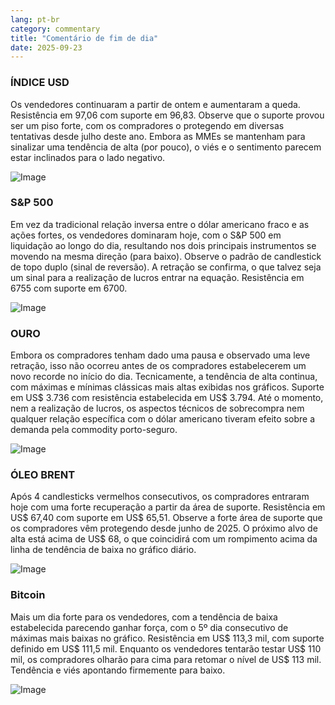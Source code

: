 ```yaml
---
lang: pt-br
category: commentary
title: "Comentário de fim de dia"
date: 2025-09-23
---
```


### ÍNDICE USD

Os vendedores continuaram a partir de ontem e aumentaram a queda. Resistência em 97,06 com suporte em 96,83. Observe que o suporte provou ser um piso forte, com os compradores o protegendo em diversas tentativas desde julho deste ano. Embora as MMEs se mantenham para sinalizar uma tendência de alta (por pouco), o viés e o sentimento parecem estar inclinados para o lado negativo.

![Image](https://markleighedu.github.io/img/Sep-2025/23-Sep-2025/usdindex.jpg)

### S&P 500

Em vez da tradicional relação inversa entre o dólar americano fraco e as ações fortes, os vendedores dominaram hoje, com o S&P 500 em liquidação ao longo do dia, resultando nos dois principais instrumentos se movendo na mesma direção (para baixo). Observe o padrão de candlestick de topo duplo (sinal de reversão). A retração se confirma, o que talvez seja um sinal para a realização de lucros entrar na equação. Resistência em 6755 com suporte em 6700.

![Image](https://markleighedu.github.io/img/Sep-2025/23-Sep-2025/sp500.jpg)

### OURO

Embora os compradores tenham dado uma pausa e observado uma leve retração, isso não ocorreu antes de os compradores estabelecerem um novo recorde no início do dia. Tecnicamente, a tendência de alta continua, com máximas e mínimas clássicas mais altas exibidas nos gráficos. Suporte em US$ 3.736 com resistência estabelecida em US$ 3.794. Até o momento, nem a realização de lucros, os aspectos técnicos de sobrecompra nem qualquer relação específica com o dólar americano tiveram efeito sobre a demanda pela commodity porto-seguro.

![Image](https://markleighedu.github.io/img/Sep-2025/23-Sep-2025/gold.jpg)

### ÓLEO BRENT

Após 4 candlesticks vermelhos consecutivos, os compradores entraram hoje com uma forte recuperação a partir da área de suporte. Resistência em US$ 67,40 com suporte em US$ 65,51. Observe a forte área de suporte que os compradores vêm protegendo desde junho de 2025. O próximo alvo de alta está acima de US$ 68, o que coincidirá com um rompimento acima da linha de tendência de baixa no gráfico diário.

![Image](https://markleighedu.github.io/img/Sep-2025/23-Sep-2025/brentoil.jpg)

### Bitcoin

Mais um dia forte para os vendedores, com a tendência de baixa estabelecida parecendo ganhar força, com o 5º dia consecutivo de máximas mais baixas no gráfico. Resistência em US$ 113,3 mil, com suporte definido em US$ 111,5 mil. Enquanto os vendedores tentarão testar US$ 110 mil, os compradores olharão para cima para retomar o nível de US$ 113 mil. Tendência e viés apontando firmemente para baixo.

![Image](https://markleighedu.github.io/img/Sep-2025/23-Sep-2025/bitcoin.jpg)

